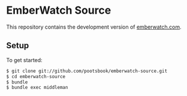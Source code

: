 # EmberWatch Source

This repository contains the development version of [emberwatch.com](http://emberwatch.com/).

## Setup

To get started:

```sh
$ git clone git://github.com/pootsbook/emberwatch-source.git
$ cd emberwatch-source
$ bundle
$ bundle exec middleman
```
